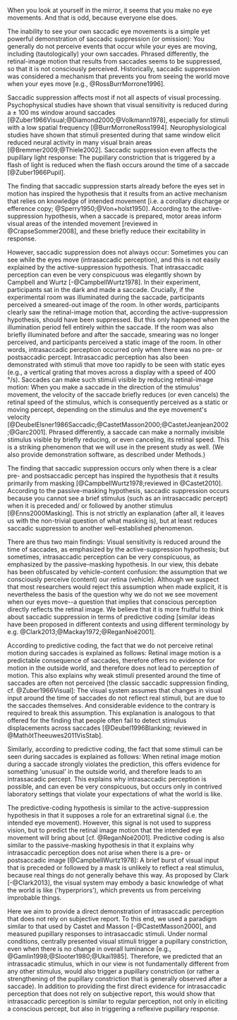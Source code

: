 When you look at yourself in the mirror, it seems that you make no eye movements. And that is odd, because everyone else does.

The inability to see your own saccadic eye movements is a simple yet powerful demonstration of saccadic suppression (or omission): You generally do not perceive events that occur while your eyes are moving, including (tautologically) your own saccades. Phrased differently, the retinal-image motion that results from saccades seems to be suppressed, so that it is not consciously perceived. Historically, saccadic suppression was considered a mechanism that prevents you from seeing the world move when your eyes move [e.g., @RossBurrMorrone1996].

Saccadic suppression affects most if not all aspects of visual processing. Psychophysical studies have shown that visual sensitivity is reduced during a ± 100 ms window around saccades [@Zuber1966Visual;@Diamond2000;@Volkmann1978], especially for stimuli with a low spatial frequency [@BurrMorroneRoss1994]. Neurophysiological studies have shown that stimuli presented during that same window elicit reduced neural activity in many visual brain areas [@Bremmer2009;@Thiele2002]. Saccadic suppression even affects the pupillary light response: The pupillary constriction that is triggered by a flash of light is reduced when the flash occurs around the time of a saccade [@Zuber1966Pupil].

The finding that saccadic suppression starts already before the eyes set in motion has inspired the hypothesis that it results from an active mechanism that relies on knowledge of intended movement [i.e. a corollary discharge or efference copy; @Sperry1950;@Von+holst1950]. According to the active-suppression hypothesis, when a saccade is prepared, motor areas inform visual areas of the intended movement [reviewed in @CrapseSommer2008], and these briefly reduce their excitability in response.

However, saccadic suppression does not always occur: Sometimes you can see while the eyes move (intrasaccadic perception), and this is not easily explained by the active-suppression hypothesis. That intrasaccadic perception can even be very conspicuous was elegantly shown by Campbell and Wurtz [-@CampbellWurtz1978]. In their experiment, participants sat in the dark and made a saccade. Crucially, if the experimental room was illuminated during the saccade, participants perceived a smeared-out image of the room. In other words, participants clearly saw the retinal-image motion that, according the active-suppression hypothesis, should have been suppressed. But this only happened when the illumination period fell entirely within the saccade. If the room was also briefly illuminated before and after the saccade, smearing was no longer perceived, and participants perceived a static image of the room. In other words, intrasaccadic perception occurred only when there was no pre- or postsaccadic percept. Intrasaccadic perception has also been demonstrated with stimuli that move too rapidly to be seen with static eyes (e.g., a vertical grating that moves across a display with a speed of 400 °/s). Saccades can make such stimuli visible by reducing retinal-image motion: When you make a saccade in the direction of the stimulus' movement, the velocity of the saccade briefly reduces (or even cancels) the retinal speed of the stimulus, which is consequently perceived as a static or moving percept, depending on the stimulus and the eye movement's velocity [@DeubelElsner1986Saccadic;@CastetMasson2000;@CastetJeanjean2002;@Garc2001]. Phrased differently, a saccade can make a normally invisible stimulus visible by briefly reducing, or even canceling, its retinal speed. This is a striking phenomenon that we will use in the present study as well. (We also provide demonstration software, as described under Methods.)

The finding that saccadic suppression occurs only when there is a clear pre- and postsaccadic percept has inspired the hypothesis that it results primarily from masking [@CampbellWurtz1978;reviewed in @Castet2010]. According to the passive-masking hypothesis, saccadic suppression occurs because you cannot see a brief stimulus (such as an intrasaccadic percept) when it is preceded and/ or followed by another stimulus [@Enns2000Masking]. This is not strictly an explanation (after all, it leaves us with the non-trivial question of what masking is), but at least reduces saccadic suppression to another well-established phenomenon.

There are thus two main findings: Visual sensitivity is reduced around the time of saccades, as emphasized by the active-suppression hypothesis; but sometimes, intrasaccadic perception can be very conspicuous, as emphasized by the passive-masking hypothesis. In our view, this debate has been obfuscated by vehicle-content confusion: the assumption that we consciously perceive (content) our retina (vehicle). Although we suspect that most researchers would reject this assumption when made explicit, it is nevertheless the basis of the question why we do not we see movement when our eyes move--a question that implies that conscious perception directly reflects the retinal image. We believe that it is more fruitful to think about saccadic suppression in terms of predictive coding [similar ideas have been proposed in different contexts and using different terminology by e.g. @Clark2013;@Mackay1972;@ReganNoë2001].

According to predictive coding, the fact that we do not perceive retinal motion during saccades is explained as follows: Retinal image motion is a predictable consequence of saccades, therefore offers no evidence for motion in the outside world, and therefore does not lead to perception of motion. This also explains why weak stimuli presented around the time of saccades are often not perceived [the classic saccadic suppression finding, cf. @Zuber1966Visual]: The visual system assumes that changes in visual input around the time of saccades do not reflect real stimuli, but are due to the saccades themselves. And considerable evidence to the contrary is required to break this assumption. This explanation is analogous to that offered for the finding that people often fail to detect stimulus displacements across saccades [@Deubel1996Blanking; reviewed in @MathôtTheeuwes2011VisStab].

Similarly, according to predictive coding, the fact that some stimuli can be seen during saccades is explained as follows: When retinal image motion during a saccade strongly violates the prediction, this offers evidence for something 'unusual' in the outside world, and therefore leads to an intrassacadic percept. This explains why intrasaccadic perception is possible, and can even be very conspicuous, but occurs only in contrived laboratory settings that violate your expectations of what the world is like.

The predictive-coding hypothesis is similar to the active-suppression hypothesis in that it supposes a role for an extraretinal signal (i.e. the intended eye movement). However, this signal is not used to suppress vision, but to predict the retinal image motion that the intended eye movement will bring about [cf. @ReganNoë2001]. Predictive coding is also similar to the passive-masking hypothesis in that it explains why intrasaccadic perception does not arise when there is a pre- or postsaccadic image [@CampbellWurtz1978]: A brief burst of visual input that is preceded or followed by a mask is unlikely to reflect a real stimulus, because real things do not generally behave this way. As proposed by Clark [-@Clark2013], the visual system may embody a basic knowledge of what the world is like ('hyperpriors'), which prevents us from perceiving improbable things.

Here we aim to provide a direct demonstration of intrasaccadic perception that does not rely on subjective report. To this end, we used a paradigm similar to that used by Castet and Masson [-@CastetMasson2000], and measured pupillary responses to intrasaccadic stimuli. Under normal conditions, centrally presented visual stimuli trigger a pupillary constriction, even when there is no change in overall luminance [e.g., @Gamlin1998;@Slooter1980;@Ukai1985]. Therefore, we predicted that an intrassacadic stimulus, which in our view is not fundamentally different from any other stimulus, would also trigger a pupillary constriction (or rather a strengthening of the pupillary constriction that is generally observed after a saccade). In addition to providing the first direct evidence for intrasaccadic perception that does not rely on subjective report, this would show that intrasaccadic perception is similar to regular perception, not only in eliciting a conscious percept, but also in triggering a reflexive pupillary response.
